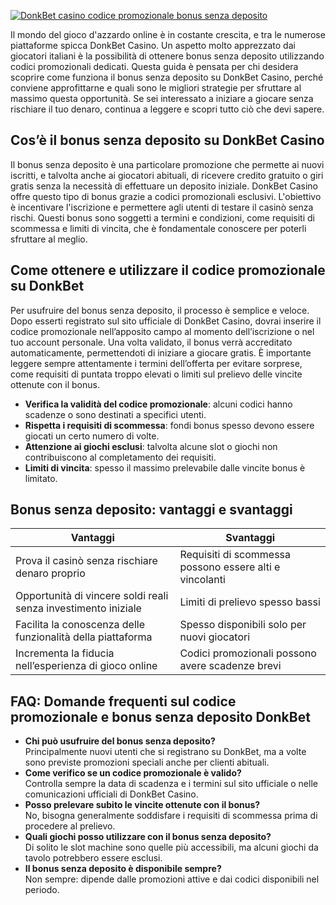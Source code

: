 [![DonkBet casino codice promozionale bonus senza deposito](https://123-caf.pages.dev/gitsignup.png)](https://vrmoo.ru/Bt82HjjY)

<p>Il mondo del gioco d'azzardo online è in costante crescita, e tra le numerose piattaforme spicca DonkBet Casino. Un aspetto molto apprezzato dai giocatori italiani è la possibilità di ottenere bonus senza deposito utilizzando codici promozionali dedicati. Questa guida è pensata per chi desidera scoprire come funziona il bonus senza deposito su DonkBet Casino, perché conviene approfittarne e quali sono le migliori strategie per sfruttare al massimo questa opportunità. Se sei interessato a iniziare a giocare senza rischiare il tuo denaro, continua a leggere e scopri tutto ciò che devi sapere.</p>  <h2>Cos’è il bonus senza deposito su DonkBet Casino</h2> <p>Il bonus senza deposito è una particolare promozione che permette ai nuovi iscritti, e talvolta anche ai giocatori abituali, di ricevere credito gratuito o giri gratis senza la necessità di effettuare un deposito iniziale. DonkBet Casino offre questo tipo di bonus grazie a codici promozionali esclusivi. L'obiettivo è incentivare l'iscrizione e permettere agli utenti di testare il casinò senza rischi. Questi bonus sono soggetti a termini e condizioni, come requisiti di scommessa e limiti di vincita, che è fondamentale conoscere per poterli sfruttare al meglio.</p>  <h2>Come ottenere e utilizzare il codice promozionale su DonkBet</h2> <p>Per usufruire del bonus senza deposito, il processo è semplice e veloce. Dopo esserti registrato sul sito ufficiale di DonkBet Casino, dovrai inserire il codice promozionale nell’apposito campo al momento dell’iscrizione o nel tuo account personale. Una volta validato, il bonus verrà accreditato automaticamente, permettendoti di iniziare a giocare gratis. È importante leggere sempre attentamente i termini dell’offerta per evitare sorprese, come requisiti di puntata troppo elevati o limiti sul prelievo delle vincite ottenute con il bonus.</p>  <ul>   <li><strong>Verifica la validità del codice promozionale</strong>: alcuni codici hanno scadenze o sono destinati a specifici utenti.</li>   <li><strong>Rispetta i requisiti di scommessa</strong>: fondi bonus spesso devono essere giocati un certo numero di volte.</li>   <li><strong>Attenzione ai giochi esclusi</strong>: talvolta alcune slot o giochi non contribuiscono al completamento dei requisiti.</li>   <li><strong>Limiti di vincita</strong>: spesso il massimo prelevabile dalle vincite bonus è limitato.</li> </ul>  <h2>Bonus senza deposito: vantaggi e svantaggi</h2>  <table>   <thead>     <tr>       <th>Vantaggi</th>       <th>Svantaggi</th>     </tr>   </thead>   <tbody>     <tr>       <td>Prova il casinò senza rischiare denaro proprio</td>       <td>Requisiti di scommessa possono essere alti e vincolanti</td>     </tr>     <tr>       <td>Opportunità di vincere soldi reali senza investimento iniziale</td>       <td>Limiti di prelievo spesso bassi</td>     </tr>     <tr>       <td>Facilita la conoscenza delle funzionalità della piattaforma</td>       <td>Spesso disponibili solo per nuovi giocatori</td>     </tr>     <tr>       <td>Incrementa la fiducia nell’esperienza di gioco online</td>       <td>Codici promozionali possono avere scadenze brevi</td>     </tr>   </tbody> </table>  <h2>FAQ: Domande frequenti sul codice promozionale e bonus senza deposito DonkBet</h2>  <ul>   <li><strong>Chi può usufruire del bonus senza deposito?</strong><br>Principalmente nuovi utenti che si registrano su DonkBet, ma a volte sono previste promozioni speciali anche per clienti abituali.</li>   <li><strong>Come verifico se un codice promozionale è valido?</strong><br>Controlla sempre la data di scadenza e i termini sul sito ufficiale o nelle comunicazioni ufficiali di DonkBet Casino.</li>   <li><strong>Posso prelevare subito le vincite ottenute con il bonus?</strong><br>No, bisogna generalmente soddisfare i requisiti di scommessa prima di procedere al prelievo.</li>   <li><strong>Quali giochi posso utilizzare con il bonus senza deposito?</strong><br>Di solito le slot machine sono quelle più accessibili, ma alcuni giochi da tavolo potrebbero essere esclusi.</li>   <li><strong>Il bonus senza deposito è disponibile sempre?</strong><br>Non sempre: dipende dalle promozioni attive e dai codici disponibili nel periodo.</li> </ul>